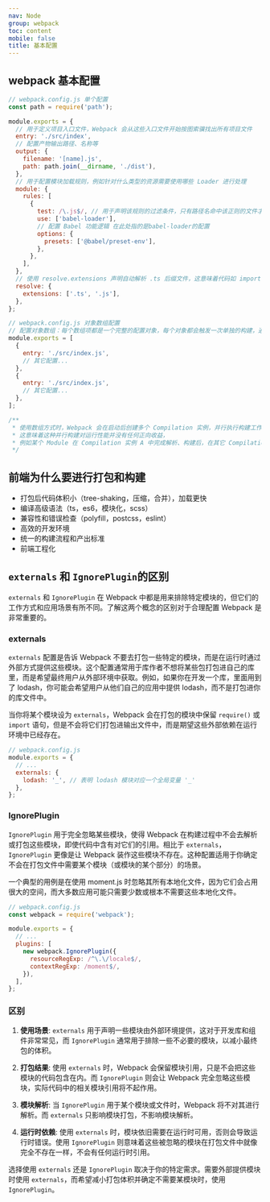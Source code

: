 ```yaml
---
nav: Node
group: webpack
toc: content
mobile: false
title: 基本配置
---
```


## webpack 基本配置

```js
// webpack.config.js 单个配置
const path = require('path');

module.exports = {
  // 用于定义项目入口文件，Webpack 会从这些入口文件开始按图索骥找出所有项目文件
  entry: './src/index',
  // 配置产物输出路径、名称等
  output: {
    filename: '[name].js',
    path: path.join(__dirname, './dist'),
  },
  // 用于配置模块加载规则，例如针对什么类型的资源需要使用哪些 Loader 进行处理
  module: {
    rules: [
      {
        test: /\.js$/, // 用于声明该规则的过滤条件，只有路径名命中该正则的文件才会应用这条规则，示例中的 /\.js$/ 表示对所有 .js 后缀的文件生效
        use: ['babel-loader'],
        // 配置 Babel 功能逻辑 在此处指的是babel-loader的配置
        options: {
          presets: ['@babel/preset-env'],
        },
      },
    ],
  },
  // 使用 resolve.extensions 声明自动解析 .ts 后缀文件，这意味着代码如 import "./a.ts" 可以忽略后缀声明，简化为 import "./a" 文件
  resolve: {
    extensions: ['.ts', '.js'],
  },
};

// webpack.config.js 对象数组配置
// 配置对象数组：每个数组项都是一个完整的配置对象，每个对象都会触发一次单独的构建，通常用于需要为同一份代码构建多种产物的场景，如 Library；
module.exports = [
  {
    entry: './src/index.js',
    // 其它配置...
  },
  {
    entry: './src/index.js',
    // 其它配置...
  },
];

/**
 * 使用数组方式时，Webpack 会在启动后创建多个 Compilation 实例，并行执行构建工作，但需要注意，Compilation 实例间基本上不作通讯，
 * 这意味着这种并行构建对运行性能并没有任何正向收益，
 * 例如某个 Module 在 Compilation 实例 A 中完成解析、构建后，在其它 Compilation 中依然需要完整经历构建流程，无法直接复用结果。
 */
```

## 前端为什么要进行打包和构建

- 打包后代码体积小（tree-shaking，压缩，合并），加载更快
- 编译高级语法（ts，es6，模块化，scss）
- 兼容性和错误检查（polyfill，postcss，eslint）
- 高效的开发环境
- 统一的构建流程和产出标准
- 前端工程化

## `externals` 和 `IgnorePlugin`的区别

`externals` 和 `IgnorePlugin` 在 Webpack 中都是用来排除特定模块的，但它们的工作方式和应用场景有所不同。了解这两个概念的区别对于合理配置 Webpack 是非常重要的。

### externals

`externals` 配置是告诉 Webpack 不要去打包一些特定的模块，而是在运行时通过外部方式提供这些模块。这个配置通常用于库作者不想将某些包打包进自己的库里，而是希望最终用户从外部环境中获取。例如，如果你在开发一个库，里面用到了 lodash，你可能会希望用户从他们自己的应用中提供 lodash，而不是打包进你的库文件中。

当你将某个模块设为 `externals`，Webpack 会在打包的模块中保留 `require()` 或 `import` 语句，但是不会将它们打包进输出文件中，而是期望这些外部依赖在运行环境中已经存在。

```javascript
// webpack.config.js
module.exports = {
  // ...
  externals: {
    lodash: '_', // 表明 lodash 模块对应一个全局变量 '_'
  },
};
```

### IgnorePlugin

`IgnorePlugin` 用于完全忽略某些模块，使得 Webpack 在构建过程中不会去解析或打包这些模块，即使代码中含有对它们的引用。相比于 `externals`，`IgnorePlugin` 更像是让 Webpack 装作这些模块不存在。这种配置适用于你确定不会在打包文件中需要某个模块（或模块的某个部分）的场景。

一个典型的用例是在使用 moment.js 时忽略其所有本地化文件，因为它们会占用很大的空间，而大多数应用可能只需要少数或根本不需要这些本地化文件。

```javascript
// webpack.config.js
const webpack = require('webpack');

module.exports = {
  // ...
  plugins: [
    new webpack.IgnorePlugin({
      resourceRegExp: /^\.\/locale$/,
      contextRegExp: /moment$/,
    }),
  ],
};
```

### 区别

1. **使用场景**: `externals` 用于声明一些模块由外部环境提供，这对于开发库和组件非常常见，而 `IgnorePlugin` 通常用于排除一些不必要的模块，以减小最终包的体积。

2. **打包结果**: 使用 `externals` 时，Webpack 会保留模块引用，只是不会把这些模块的代码包含在内。而 `IgnorePlugin` 则会让 Webpack 完全忽略这些模块，实际代码中的相关模块引用将不起作用。

3. **模块解析**: 当 `IgnorePlugin` 用于某个模块或文件时，Webpack 将不对其进行解析。而 `externals` 只影响模块打包，不影响模块解析。

4. **运行时依赖**: 使用 `externals` 时，模块依旧需要在运行时可用，否则会导致运行时错误。使用 `IgnorePlugin` 则意味着这些被忽略的模块在打包文件中就像完全不存在一样，不会有任何运行时引用。

选择使用 `externals` 还是 `IgnorePlugin` 取决于你的特定需求。需要外部提供模块时使用 `externals`，而希望减小打包体积并确定不需要某模块时，使用 `IgnorePlugin`。
